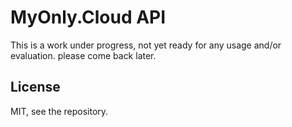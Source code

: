 # MyOnly.Cloud API

This is a work under progress, not yet ready for any usage and/or evaluation.
please come back later.

## License 

MIT, see the repository.